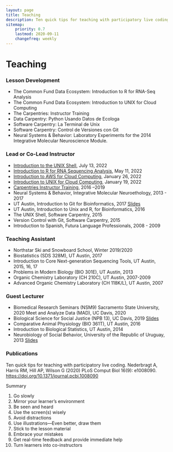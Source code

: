 ```yaml
---
layout: page
title: Teaching
description: Ten quick tips for teaching with participatory live coding
sitemap:
    priority: 0.7
    lastmod: 2020-09-11
    changefreq: weekly
---
```


# Teaching

### Lesson Development 

- The Common Fund Data Ecosystem: Introduction to R for RNA-Seq Analysis
- The Common Fund Data Ecosystem: Introduction to UNIX for Cloud Computing
- The Carpentries: Instructor Training
- Data Carpentry: Python Usando Datos de Ecologa
- Software Carpentry: La Terminal de Unix
- Software Carpentry: Control de Versiones con Git
- Neural Systems & Behavior: Laboratory Experiments for the 2014 Integrative Molecular Neuroscience Module.


### Lead or Co-Lead Instructor 


- [Introduction to the UNIX Shell](https://www.raynamharris.com/shell-novice/), July 13, 2022 
- [Introduction to R for RNA Sequencing Analysis](https://hackmd.io/MsWY1O9GQXGVDl2OmV2jxg), May 11, 2022 
- [Introduction to AWS for Cloud Computing](https://github.com/nih-cfde/training-and-engagement/wiki/A-Hands-on-Introduction-to-AWS-for-Cloud-Computing-January-26,-2022), January 26, 2022
- [Introduction to UNIX for Cloud Computing](https://github.com/nih-cfde/training-and-engagement/wiki/An-Introduction-to-UNIX-for-Remote-Computing:-January-19,-2022), January 19, 2022    
- [Carpentries Instructor Training](https://carpentries.github.io/instructor-training/),  2016 –2019
- Neural Systems & Behavior, Integrative Molecular Neuroethology, 2013 - 2017
- UT Austin, Introduction to Git for Bioinformatics, 2017 [Slides](https://www.slideshare.net/raynamharris/version-control-with-github-for-bioinformatics?qid=34d1014b-2c8a-4fc7-a76c-74517375570c&v=&b=&from_search=1)
- UT Austin, Introduction to Unix and R, for Bioinformatics, 2016 
- The UNIX Shell, Software Carpentry, 2015 
- Version Control with Git, Software Carpentry, 2015 
- Introduction to Spanish, Futura Language Professionals, 2008 - 2009

### Teaching Assistant

- Northstar Ski and Snowboard School, Winter 2019/2020 
- Biostatistics (SDS 328M), UT Austin, 2017 
- Introduction to Core Next-generation Sequencing Tools, UT Austin, 2015, 16, 17
- Problems in Modern Biology (BIO 301E), UT Austin, 2013 
- Organic Chemistry Laboratory (CH 210C), UT Austin, 2007-2009 
- Advanced Organic Chemistry Laboratory (CH 118K/L), UT Austin, 2007 

### Guest Lecturer

- Biomedical Research Seminars (NSM9) Sacramento State University, 2020
Meet and Analyze Data (MAD), UC Davis, 2020 
- Biological Science for Social Justice (NPB 13), UC Davis, 2019 [Slides](https://speakerdeck.com/raynamharris/biological-science-for-social-justice-democratizing-data-science)
- Comparative Animal Physiology (BIO 361T), UT Austin, 2016 
- Introduction to Biological Statistics, UT Austin, 2014 
- Neurobiology of Social Behavior, University of the Republic of Uruguay, 2013 [Slides](https://www.slideshare.net/raynamharris/time-and-money-techniques-for-neural-gene-expression-profiling?qid=54595bce-1803-439f-befd-c864596ed79c&v=&b=&from_search=6)


### Publications


Ten quick tips for teaching with participatory live coding. Nederbragt A, Harris RM, Hill AP, Wilson G (2020) PLoS Comput Biol 16(9): e1008090. <https://doi.org/10.1371/journal.pcbi.1008090>

Summary
1. <a class="icon fa-tachometer"  rel='alternate'></a> Go slowly
1. <a class="icon fa-picture-o"  rel='alternate'></a> Mirror your learner’s environment
1. <a class="icon fa-volume-up"  rel='alternate'></a> Be seen and heard
1. <a class="icon fa-desktop"  rel='alternate'></a> Use the screen(s) wisely
1. <a class="icon fa-bell-o"  rel='alternate'></a> Avoid distractions
1. <a class="icon fa-pencil-square-o"  rel='alternate'></a> Use illustrations—Even better, draw them
1. <a class="icon fa-book" rel='alternate'></a> Stick to the lesson material
1. <a class="icon fa-strikethrough"  rel='alternate'></a> Embrace your mistakes
1. <a class="icon fa-comments"  rel='alternate'></a> Get real-time feedback and provide immediate help
1. <a class="icon fa-users"  rel='alternate'></a> Turn learners into co-instructors

